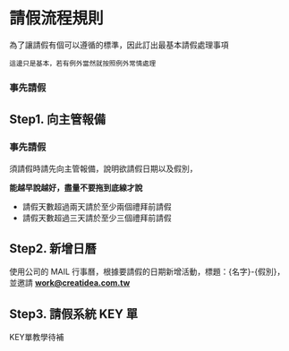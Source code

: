 # 請假流程規則

為了讓請假有個可以遵循的標準，因此訂出最基本請假處理事項

`這邊只是基本，若有例外當然就按照例外常情處理`

### 事先請假

## Step1. 向主管報備

### 事先請假
須請假時請先向主管報備，說明欲請假日期以及假別，

**能越早說越好，盡量不要拖到底線才說**

- 請假天數超過兩天請於至少兩個禮拜前請假
- 請假天數超過三天請於至少三個禮拜前請假

## Step2. 新增日曆

使用公司的 MAIL 行事曆，根據要請假的日期新增活動，標題：{名字}-{假別}，並邀請 **work@creatidea.com.tw**

## Step3. 請假系統 KEY 單

KEY單教學待補
